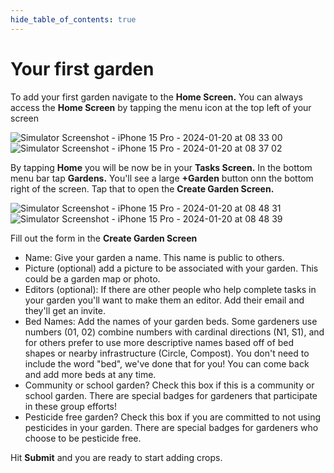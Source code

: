 ```yaml
---
hide_table_of_contents: true
---
```


# Your first garden

To add your first garden navigate to the **Home Screen.**  You can always access the **Home Screen** by tapping the menu icon at the top left of your screen

![Simulator Screenshot - iPhone 15 Pro - 2024-01-20 at 08 33 00](https://github.com/geogardenclub/geogardenclub.github.io/assets/87399238/6cf19174-7c8d-43de-8501-0011d11bcac4)
![Simulator Screenshot - iPhone 15 Pro - 2024-01-20 at 08 37 02](https://github.com/geogardenclub/geogardenclub.github.io/assets/87399238/5d228ddf-4318-40df-936a-042a626f7dcc)

By tapping **Home** you will be now be in your **Tasks Screen.**  In the bottom menu bar tap **Gardens.**  You'll see a large **+Garden** button onn the bottom right of the screen.  Tap that to open the **Create Garden Screen.**

![Simulator Screenshot - iPhone 15 Pro - 2024-01-20 at 08 48 31](https://github.com/geogardenclub/geogardenclub.github.io/assets/87399238/13c7b847-9d54-4ae5-8cf9-3e117e8f6751)
![Simulator Screenshot - iPhone 15 Pro - 2024-01-20 at 08 48 39](https://github.com/geogardenclub/geogardenclub.github.io/assets/87399238/19c52e25-8fe2-46e5-b15f-0fa14798c236)

Fill out the form in the **Create Garden Screen**  
 - Name: Give your garden a name.  This name is public to others.
 - Picture (optional) add a picture to be associated with your garden.  This could be a garden map or photo.
 - Editors (optional): If there are other people who help complete tasks in your garden you'll want to make them an editor.  Add their email and they'll get an invite.
 - Bed Names: Add the names of your garden beds.  Some gardeners use numbers (01, 02) combine numbers with cardinal directions (N1, S1), and for others prefer to use more descriptive names based off of bed shapes or nearby infrastructure (Circle, Compost).  You don't need to include the word "bed", we've done that for you!  You can come back and add more beds at any time.
 - Community or school garden?  Check this box if this is a community or school garden.  There are special badges for gardeners that participate in these group efforts!
 - Pesticide free garden?  Check this box if you are committed to not using pesticides in your garden.  There are special badges for gardeners who choose to be pesticide free.

Hit **Submit** and you are ready to start adding crops.